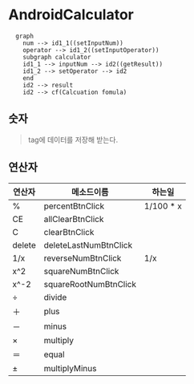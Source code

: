 # AndroidCalculator

```mermaid
  graph 
    num --> id1_1((setInputNum))
    operator --> id1_2((setInputOperator))
    subgraph calculator
    id1_1 --> inputNum --> id2((getResult))
    id1_2 --> setOperator --> id2
    end
    id2 --> result
    id2 --> cf(Calcuation fomula)
```



## 숫자

> tag에 데이터를 저장해 받는다.

## 연산자

| 연산자 | 메소드이름            | 하는일    |
| ------ | --------------------- | --------- |
| %      | percentBtnClick       | 1/100 * x |
| CE     | allClearBtnClick      |           |
| C      | clearBtnClick         |           |
| delete | deleteLastNumBtnClick |           |
| 1/x    | reverseNumBtnClick    | 1/x       |
| x^2    | squareNumBtnClick     |           |
| x^-2   | squareRootNumBtnClick |           |
| ÷      | divide                |           |
| ＋     | plus                  |           |
| －     | minus                 |           |
| ×      | multiply              |           |
| ＝     | equal                 |           |
| ±      | multiplyMinus         |           |


